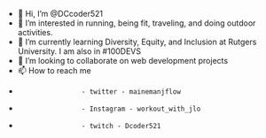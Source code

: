 - 👋 Hi, I’m @DCcoder521
- 👀 I’m interested in running, being fit, traveling, and doing outdoor activities.
- 🌱 I’m currently learning Diversity, Equity, and Inclusion at Rutgers University. I am also in #100DEVS
- 💞️ I’m looking to collaborate on web development projects 
- 📫 How to reach me 
-                     - twitter - mainemanjflow
-                     - Instagram - workout_with_jlo
-                     - twitch - Dcoder521
<!---
DCcoder521/DCcoder521 is a ✨ special ✨ repository because its `README.md` (this file) appears on your GitHub profile.
You can click the Preview link to take a look at your changes.
--->
